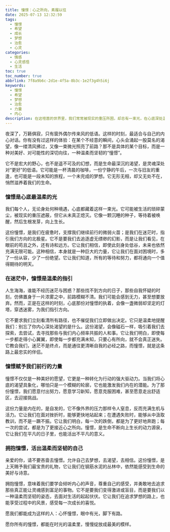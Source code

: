 ```yaml
---
title: 憧憬：心之所向，素履以往
date: 2025-07-13 12:32:59
tags:
  - 憧憬
  - 希望
  - 成长
  - 梦想
  - 治愈
  - 心灵
categories:
  - 情感
  - 心灵感悟
  - 生活
toc: true
toc_number: true
abbrlink: 7f8a9b6c-2d1e-4f5a-8b3c-1e2f3g4h5i6j
keywords:
  - 憧憬
  - 希望
  - 梦想
  - 治愈
  - 力量
  - 内心
description: 在这喧嚣的世界里，我们常常被现实的重压所困，却总有一束光，在心底深处温柔闪烁，那是我们对未来的憧憬。它不是遥不可及的幻想，而是生命最深沉的渴望，是引领我们穿越迷雾、走向光明的内在力量。这篇文章将带你感受憧憬的温度，理解它如何成为我们前行的动力，并学会拥抱这份温柔而坚韧的生命底色。
---
```


夜深了，万籁俱寂，只有窗外偶尔传来风的低语。这样的时刻，最适合与自己的内心对话。你有没有过这样的体验：在某个不经意的瞬间，心头会涌起一股莫名的渴望，像一缕清风拂过，又像一束微光照亮了前路？那不是具体的某个目标，而是一种对美好、对可能性的深切向往，一种温柔而坚韧的“憧憬”。

它不是宏大的野心，也不是遥不可及的幻想，而是生命最深沉的渴望，是灵魂深处对“更好”的低语。它可能是一杯清晨的咖啡，一份宁静的午后，一次与旧友的重逢，也可能是一段未知的旅程，一个未完成的梦想。它无形无相，却又无处不在，悄然滋养着我们的生命。

### 憧憬是心底最温柔的光

我们每个人，无论身处何种境遇，心底都藏着这样一束光。它可能被生活的琐碎蒙尘，被现实的重压遮蔽，但它从未真正熄灭。它像一颗沉睡的种子，等待着被唤醒，然后生根发芽，向上生长。

这份憧憬，是我们在疲惫时，支撑我们继续前行的微弱火苗；是我们在迷茫时，指引我们方向的北极星。它不是要我们去追逐虚无缥缈的幻影，而是让我们看见，在眼前的苟且之外，还有诗和远方。它让我们相信，即使此刻身处低谷，未来也依然充满无限可能。这种相信，本身就是一种巨大的力量，它让我们在面对困境时，多了一份从容，少了一份绝望。它让我们知道，所有的等待和努力，都将通向一个值得期待的明天。

### 在迷茫中，憧憬是温柔的指引

人生海海，谁能不经历迷茫与困惑？那些找不到方向的日子，那些自我怀疑的时刻，仿佛置身于一片浓雾之中，前路模糊不清。我们可能会感到无力，甚至想要放弃。然而，正是在这样的时刻，心底那份对憧憬的执着，会像一盏微弱却坚定的灯塔，穿透迷雾，为我们指引方向。

它不要求我们立刻看清所有路径，也不催促我们立即做出决定。它只是温柔地提醒我们：别忘了你内心深处渴望的是什么。这份渴望，会像磁石一样，吸引着我们去探索，去尝试，去寻找那些与我们内心频率共振的人和事。它让我们明白，即使每一步都走得小心翼翼，即使每一步都充满未知，只要心有所向，就不会真正迷失。它教会我们，迷茫不是终点，而是通往更清晰自我的必经之路，而憧憬，就是这条路上最忠实的伴侣。

### 憧憬赋予我们前行的力量

憧憬不仅仅是一种美好的愿望，它更是一种转化为行动的强大驱动力。当我们将心底的渴望具象化，哪怕只是一个模糊的轮廓，它也能激发我们内在的潜能。为了那份憧憬，我们愿意付出努力，愿意学习新知，愿意克服困难，甚至愿意走出舒适区，去迎接挑战。

这份力量是内在的，是自发的，它不像外界的压力那样令人窒息，反而充满生机与活力。它让我们在面对挫折时，能够更快地站起来；在遭遇失败时，能够从中汲取教训，而不是一蹶不振。它让我们明白，每一次的跌倒，都是为了更好地奔跑；每一次的尝试，都是为了更接近心之所向。憧憬，是生命不断向上生长的动力源泉，它让我们在平凡的日子里，也能活出不平凡的意义。

### 拥抱憧憬，活出温柔而坚韧的自己

亲爱的你，请不要吝啬去憧憬。允许自己去梦想，去渴望，去相信。这份憧憬，是上天赐予我们最宝贵的礼物，它让我们在钢筋水泥的丛林中，依然能感受到生命的美好与诗意。

拥抱憧憬，意味着我们要学会倾听内心的声音，尊重自己的感受，并勇敢地去追求那些真正能让灵魂感到富足的事物。它不是要我们变得激进或盲目，而是要我们以一种温柔而坚韧的姿态，去面对生活的起起伏伏。它让我们在追求梦想的路上，也能享受过程中的风景，感受每一次成长的喜悦。

愿我们都能成为这样的人：心怀憧憬，眼中有光，脚下有路。

愿你所有的憧憬，都能在时光的温柔里，慢慢绽放成最美的模样。